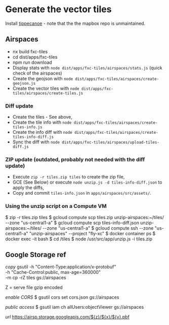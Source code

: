 # Generate the vector tiles

Install [tippecanoe](https://github.com/felt/tippecanoe) - note that the the mapbox repo is unmaintained.

## Airspaces

- nx build fxc-tiles
- cd dist/apps/fxc-tiles
- npm run download
- Display stats with `node dist/apps/fxc-tiles/airspaces/stats.js` (quick check of the airspaces)
- Create the geojson with `node dist/apps/fxc-tiles/airspaces/create-geojson.js`
- Create the vector tiles with `node dist/apps/fxc-tiles/airspaces/create-tiles.js`

### Diff update

- Create the tiles - See above,
- Create the tile info with `node dist/apps/fxc-tiles/airspaces/create-tiles-info.js`
- Create the info diff with `node dist/apps/fxc-tiles/airspaces/create-tiles-info-diff.js`
- Sync the diff with `node dist/apps/fxc-tiles/airspaces/upload-tiles-diff.js`

### ZIP update (outdated, probably not needed with the diff update)

- Execute `zip -r tiles.zip tiles` to create the zip file,
- GCE (See Below) or execute `node unzip.js -d tiles-info-diff.json` to apply the diffs,
- Copy and commit `tiles-info.json` in `apps/airspaces/src/assets/`.

### Using the unzip script on a Compute VM

$ zip -r tiles.zip tiles
$ gcloud compute scp tiles.zip unzip-airspaces:~/tiles/ --zone "us-central1-a"
$ gcloud compute scp tiles-info-diff.json unzip-airspaces:~/tiles/ --zone "us-central1-a"
$ gcloud compute ssh --zone "us-central1-a" "unzip-airspaces" --project "fly-xc"
$ docker container ps
$ docker exec -it <NAME> bash
$ cd /tiles
$ node /usr/src/app/unzip.js -i tiles.zip

## Google Storage ref

_copy_
gsutil -h "Content-Type:application/x-protobuf" \
 -h "Cache-Control:public, max-age=360000" \
 -m cp -rZ tiles gs://airspaces

Z = serve file gzip encoded

_enable CORS_
$ gsutil cors set cors.json gs://airspaces

_public access_
$ gsutil iam ch allUsers:objectViewer gs://airspaces

_url_
<https://airsp.storage.googleapis.com/${z}/${x}/${y}.pbf>
